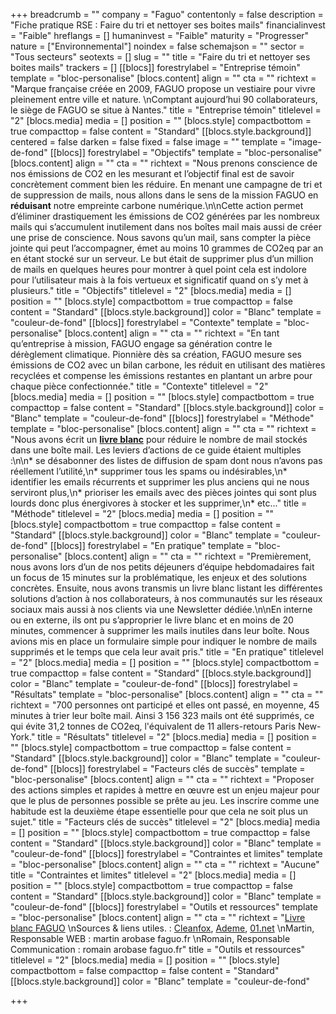 +++
breadcrumb = ""
company = "Faguo"
contentonly = false
description = "Fiche pratique RSE : Faire du tri et nettoyer ses boites mails"
financialinvest = "Faible"
hreflangs = []
humaninvest = "Faible"
maturity = "Progresser"
nature = ["Environnemental"]
noindex = false
schemajson = ""
sector = "Tous secteurs"
seotexts = []
slug = ""
title = "Faire du tri et nettoyer ses boites mails"
trackers = []
[[blocs]]
forestrylabel = "Entreprise témoin"
template = "bloc-personalise"
[blocs.content]
align = ""
cta = ""
richtext = "Marque française créée en 2009, FAGUO propose un vestiaire pour vivre pleinement entre ville et nature.  \nComptant aujourd’hui 90 collaborateurs, le siège de FAGUO se situe à Nantes."
title = "Entreprise témoin"
titlelevel = "2"
[blocs.media]
media = []
position = ""
[blocs.style]
compactbottom = true
compacttop = false
content = "Standard"
[[blocs.style.background]]
centered = false
darken = false
fixed = false
image = ""
template = "image-de-fond"
[[blocs]]
forestrylabel = "Objectifs"
template = "bloc-personalise"
[blocs.content]
align = ""
cta = ""
richtext = "Nous prenons conscience de nos émissions de CO2 en les mesurant et l’objectif final est de savoir concrètement comment bien les réduire. En menant une campagne de tri et de suppression de mails, nous allons dans le sens de la mission FAGUO en **réduisant** notre empreinte carbone numérique.\n\nCette action permet d’éliminer drastiquement les émissions de CO2 générées par les nombreux mails qui s’accumulent inutilement dans nos boîtes mail mais aussi de créer une prise de conscience. Nous savons qu’un mail, sans compter la pièce jointe qui peut l’accompagner, émet au moins 10 grammes de CO2eq par an en étant stocké sur un serveur. Le but était de supprimer plus d’un million de mails en quelques heures pour montrer à quel point cela est indolore pour l’utilisateur mais à la fois vertueux et significatif quand on s’y met à plusieurs."
title = "Objectifs"
titlelevel = "2"
[blocs.media]
media = []
position = ""
[blocs.style]
compactbottom = true
compacttop = false
content = "Standard"
[[blocs.style.background]]
color = "Blanc"
template = "couleur-de-fond"
[[blocs]]
forestrylabel = "Contexte"
template = "bloc-personalise"
[blocs.content]
align = ""
cta = ""
richtext = "En tant qu’entreprise à mission, FAGUO engage sa génération contre le dérèglement climatique. Pionnière dès sa création, FAGUO mesure ses émissions de CO2 avec un bilan carbone, les réduit en utilisant des matières recyclées et compense les émissions restantes en plantant un arbre pour chaque pièce confectionnée."
title = "Contexte"
titlelevel = "2"
[blocs.media]
media = []
position = ""
[blocs.style]
compactbottom = true
compacttop = false
content = "Standard"
[[blocs.style.background]]
color = "Blanc"
template = "couleur-de-fond"
[[blocs]]
forestrylabel = "Méthode"
template = "bloc-personalise"
[blocs.content]
align = ""
cta = ""
richtext = "Nous avons écrit un [**livre blanc**](https://faguo.zendesk.com/hc/article_attachments/360010150960/9_conseils_pour_vider_ses_boi_tes_mails.pdf) pour réduire le nombre de mail stockés dans une boîte mail. Les leviers d’actions de ce guide étaient multiples :\n\n* se désabonner des listes de diffusion de spam dont nous n’avons pas réellement l’utilité,\n* supprimer tous les spams ou indésirables,\n* identifier les emails récurrents et supprimer les plus anciens qui ne nous serviront plus,\n* prioriser les emails avec des pièces jointes qui sont plus lourds donc plus énergivores à stocker et les supprimer,\n* etc..."
title = "Méthode"
titlelevel = "2"
[blocs.media]
media = []
position = ""
[blocs.style]
compactbottom = true
compacttop = false
content = "Standard"
[[blocs.style.background]]
color = "Blanc"
template = "couleur-de-fond"
[[blocs]]
forestrylabel = "En pratique"
template = "bloc-personalise"
[blocs.content]
align = ""
cta = ""
richtext = "Premièrement, nous avons lors d’un de nos petits déjeuners d’équipe hebdomadaires fait un focus de 15 minutes sur la problématique, les enjeux et des solutions concrètes. Ensuite, nous avons transmis un livre blanc listant les différentes solutions d’action à nos collaborateurs, à nos communautés sur les réseaux sociaux mais aussi à nos clients via une Newsletter dédiée.\n\nEn interne ou en externe, ils ont pu s’approprier le livre blanc et en moins de 20 minutes, commencer à supprimer les mails inutiles dans leur boîte. Nous avions mis en place un formulaire simple pour indiquer le nombre de mails supprimés et le temps que cela leur avait pris."
title = "En pratique"
titlelevel = "2"
[blocs.media]
media = []
position = ""
[blocs.style]
compactbottom = true
compacttop = false
content = "Standard"
[[blocs.style.background]]
color = "Blanc"
template = "couleur-de-fond"
[[blocs]]
forestrylabel = "Résultats"
template = "bloc-personalise"
[blocs.content]
align = ""
cta = ""
richtext = "700 personnes ont participé et elles ont passé, en moyenne, 45 minutes à trier leur boîte mail. Ainsi 3 156 323 mails ont été supprimés, ce qui évite 31,2 tonnes de CO2eq, l'équivalent de 11 allers-retours Paris New-York."
title = "Résultats"
titlelevel = "2"
[blocs.media]
media = []
position = ""
[blocs.style]
compactbottom = true
compacttop = false
content = "Standard"
[[blocs.style.background]]
color = "Blanc"
template = "couleur-de-fond"
[[blocs]]
forestrylabel = "Facteurs clés de succès"
template = "bloc-personalise"
[blocs.content]
align = ""
cta = ""
richtext = "Proposer des actions simples et rapides à mettre en œuvre est un enjeu majeur pour que le plus de personnes possible se prête au jeu. Les inscrire comme une habitude est la deuxième étape essentielle pour que cela ne soit plus un sujet."
title = "Facteurs clés de succès"
titlelevel = "2"
[blocs.media]
media = []
position = ""
[blocs.style]
compactbottom = true
compacttop = false
content = "Standard"
[[blocs.style.background]]
color = "Blanc"
template = "couleur-de-fond"
[[blocs]]
forestrylabel = "Contraintes et limites"
template = "bloc-personalise"
[blocs.content]
align = ""
cta = ""
richtext = "Aucune"
title = "Contraintes et limites"
titlelevel = "2"
[blocs.media]
media = []
position = ""
[blocs.style]
compactbottom = true
compacttop = false
content = "Standard"
[[blocs.style.background]]
color = "Blanc"
template = "couleur-de-fond"
[[blocs]]
forestrylabel = "Outils et ressources"
template = "bloc-personalise"
[blocs.content]
align = ""
cta = ""
richtext = "[Livre blanc FAGUO](https://faguo.zendesk.com/hc/article_attachments/360010150960/9_conseils_pour_vider_ses_boi_tes_mails.pdf)  \nSources & liens utiles. : [Cleanfox](https://www.cleanfox.io/fr/), [Ademe](https://www.ademe.fr/), [01.net](http://01.net/)  \nMartin, Responsable WEB : martin arobase faguo.fr  \nRomain, Responsable Communication : romain arobase faguo.fr"
title = "Outils et ressources"
titlelevel = "2"
[blocs.media]
media = []
position = ""
[blocs.style]
compactbottom = false
compacttop = false
content = "Standard"
[[blocs.style.background]]
color = "Blanc"
template = "couleur-de-fond"

+++
